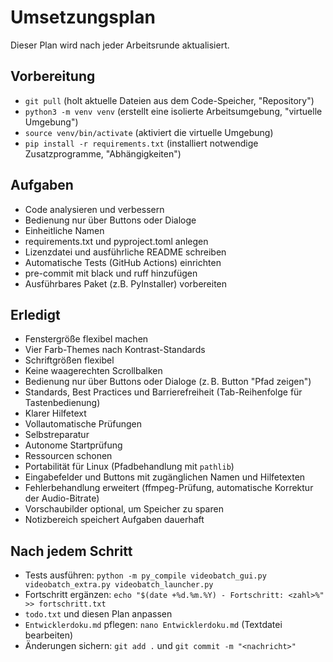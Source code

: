 # Umsetzungsplan

Dieser Plan wird nach jeder Arbeitsrunde aktualisiert.

## Vorbereitung
- `git pull` (holt aktuelle Dateien aus dem Code-Speicher, "Repository")
- `python3 -m venv venv` (erstellt eine isolierte Arbeitsumgebung, "virtuelle Umgebung")
- `source venv/bin/activate` (aktiviert die virtuelle Umgebung)
- `pip install -r requirements.txt` (installiert notwendige Zusatzprogramme, "Abhängigkeiten")

## Aufgaben
- Code analysieren und verbessern
- Bedienung nur über Buttons oder Dialoge
- Einheitliche Namen
- requirements.txt und pyproject.toml anlegen
- Lizenzdatei und ausführliche README schreiben
- Automatische Tests (GitHub Actions) einrichten
- pre-commit mit black und ruff hinzufügen
- Ausführbares Paket (z.B. PyInstaller) vorbereiten

## Erledigt
- Fenstergröße flexibel machen
- Vier Farb-Themes nach Kontrast-Standards
- Schriftgrößen flexibel
- Keine waagerechten Scrollbalken
- Bedienung nur über Buttons oder Dialoge (z. B. Button "Pfad zeigen")
- Standards, Best Practices und Barrierefreiheit (Tab-Reihenfolge für Tastenbedienung)
- Klarer Hilfetext
- Vollautomatische Prüfungen
- Selbstreparatur
- Autonome Startprüfung
- Ressourcen schonen
- Portabilität für Linux (Pfadbehandlung mit `pathlib`)
- Eingabefelder und Buttons mit zugänglichen Namen und Hilfetexten
- Fehlerbehandlung erweitert (ffmpeg-Prüfung, automatische Korrektur der Audio-Bitrate)
- Vorschaubilder optional, um Speicher zu sparen
- Notizbereich speichert Aufgaben dauerhaft

## Nach jedem Schritt
- Tests ausführen: `python -m py_compile videobatch_gui.py videobatch_extra.py videobatch_launcher.py`
- Fortschritt ergänzen: `echo "$(date +%d.%m.%Y) - Fortschritt: <zahl>%" >> fortschritt.txt`
- `todo.txt` und diesen Plan anpassen
- `Entwicklerdoku.md` pflegen: `nano Entwicklerdoku.md` (Textdatei bearbeiten)
- Änderungen sichern: `git add .` und `git commit -m "<nachricht>"`
